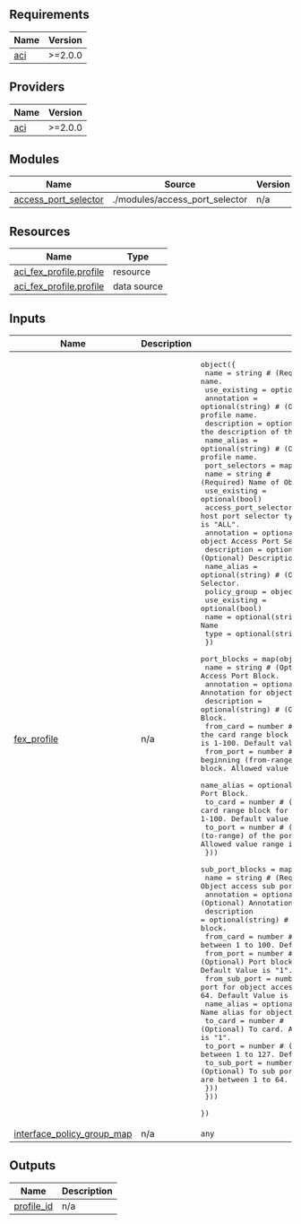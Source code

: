<!-- BEGIN_TF_DOCS -->
## Requirements

| Name | Version |
|------|---------|
| <a name="requirement_aci"></a> [aci](#requirement\_aci) | >=2.0.0 |

## Providers

| Name | Version |
|------|---------|
| <a name="provider_aci"></a> [aci](#provider\_aci) | >=2.0.0 |

## Modules

| Name | Source | Version |
|------|--------|---------|
| <a name="module_access_port_selector"></a> [access\_port\_selector](#module\_access\_port\_selector) | ./modules/access_port_selector | n/a |

## Resources

| Name | Type |
|------|------|
| [aci_fex_profile.profile](https://registry.terraform.io/providers/CiscoDevNet/aci/latest/docs/resources/fex_profile) | resource |
| [aci_fex_profile.profile](https://registry.terraform.io/providers/CiscoDevNet/aci/latest/docs/data-sources/fex_profile) | data source |

## Inputs

| Name | Description | Type | Default | Required |
|------|-------------|------|---------|:--------:|
| <a name="input_fex_profile"></a> [fex\_profile](#input\_fex\_profile) | n/a | <pre>object({<br>    name          = string # (Required) The FEX profile name.<br>    use_existing  = optional(bool)<br>    annotation    = optional(string) # (Optional) Specifies the annotation of the FEX profile name.<br>    description   = optional(string) # (Optional) Specifies the description of the FEX profile name.<br>    name_alias    = optional(string) # (Optional) Specifies the alias name of the FEX profile name.<br>    port_selectors = map(object({<br>      name                      = string # (Required) Name of Object Access Port Selector.<br>      use_existing              = optional(bool)<br>      access_port_selector_type = string # (Required) The host port selector type. Allowed values are "ALL" and "range". Default is "ALL".<br>      annotation                = optional(string) # (Optional) Annotation for object Access Port Selector.<br>      description               = optional(string) # (Optional) Description for object Access Port Selector.<br>      name_alias                = optional(string) # (Optional) Name alias for object Access Port Selector.<br>      policy_group              = object({<br>        use_existing = optional(bool)<br>        name = optional(string) # Interface Policy Group Name<br>        type = optional(string) # "port", "bundle"<br>      })<br>      port_blocks = map(object({<br>        name        = string # (Optional) name of Object Access Port Block.<br>        annotation  = optional(string) # (Optional) Annotation for object Access Port Block.<br>        description = optional(string) # (Optional) Description for object Access Port Block.<br>        from_card   = number # (Optional) The beginning (from-range) of the card range block for the leaf access port block. Allowed value range is 1-100. Default value is "1".<br>        from_port   = number # (Optional) The beginning (from-range) of the port range block for the leaf access port block. Allowed value range is 1-127. Default value is "1".<br>        name_alias  = optional(string) # (Optional) Name alias for object Access Port Block.<br>        to_card     = number # (Optional) The end (to-range) of the card range block for the leaf access port block. Allowed value range is 1-100. Default value is "1".<br>        to_port     = number # (Optional) The end (to-range) of the port range block for the leaf access port block. Allowed value range is 1-127. Default value is "1".<br>      }))<br>      sub_port_blocks = map(object({<br>        name          = string # (Required) Name of Object access sub port block.<br>        annotation    = optional(string) # (Optional) Annotation for object access sub port block.<br>        description   = optional(string) # (Optional) Description for object access sub port block.<br>        from_card     = number # (Optional) From card. Allowed Values are between 1 to 100. Default Value is "1".<br>        from_port     = number # (Optional) Port block from port Allowed Values are between 1 to 127. Default Value is "1".<br>        from_sub_port = number # (Optional) From sub port for object access sub port block. Allowed Values are between 1 to 64. Default Value is "1".<br>        name_alias    = optional(string) # (Optional) Name alias for object access sub port block.<br>        to_card       = number # (Optional) To card. Allowed Values are between 1 to 100. Default Value is "1".<br>        to_port       = number # (Optional) To port. Allowed Values are between 1 to 127. Default Value is "1".<br>        to_sub_port   = number # (Optional) To sub port for object access sub port block. Allowed Values are between 1 to 64. Default Value is "1".<br>      }))<br>    }))<br>  })</pre> | n/a | yes |
| <a name="input_interface_policy_group_map"></a> [interface\_policy\_group\_map](#input\_interface\_policy\_group\_map) | n/a | `any` | n/a | yes |

## Outputs

| Name | Description |
|------|-------------|
| <a name="output_profile_id"></a> [profile\_id](#output\_profile\_id) | n/a |
<!-- END_TF_DOCS -->